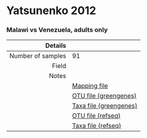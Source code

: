 # Yatsunenko 2012

### Malawi vs Venezuela, adults only


| Details        |             |
| -------------: |-------------|
| Number of samples | 91
| Field | 
| Notes | 
| | [Mapping file]()
| | [OTU file (greengenes)]()
| | [Taxa file (greengenes)]()
| | [OTU file (refseq)]()
| | [Taxa file (refseq)]()